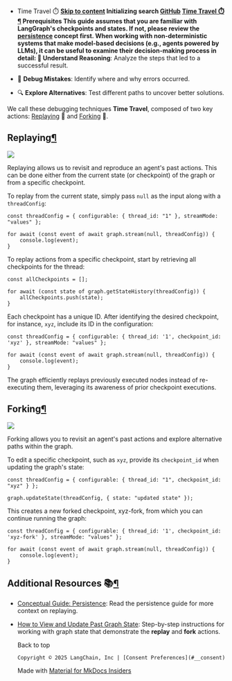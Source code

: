 - Time Travel ⏱️ **[Skip to content](#time-travel) Initializing search [GitHub](https://github.com/langchain-ai/langgraphjs) [Time Travel ⏱️¶](#time-travel) Prerequisites This guide assumes that you are familiar with LangGraph's checkpoints and states. If not, please review the [persistence](../persistence/) concept first. When working with non-deterministic systems that make model-based decisions (e.g., agents powered by LLMs), it can be useful to examine their decision-making process in detail: 🤔 Understand Reasoning**: Analyze the steps that led to a successful result.

- 🐞 **Debug Mistakes**: Identify where and why errors occurred.

- 🔍 **Explore Alternatives**: Test different paths to uncover better solutions.

We call these debugging techniques **Time Travel**, composed of two key actions: [Replaying](#replaying) 🔁 and [Forking](#forking) 🔀.

## Replaying[¶](#replaying)

![ ](../img/human_in_the_loop/replay.png)

Replaying allows us to revisit and reproduce an agent's past actions. This can be done either from the current state (or checkpoint) of the graph or from a specific checkpoint.

To replay from the current state, simply pass `null` as the input along with a `threadConfig`:

```
const threadConfig = { configurable: { thread_id: "1" }, streamMode: "values" };

for await (const event of await graph.stream(null, threadConfig)) {
    console.log(event);
}

```

To replay actions from a specific checkpoint, start by retrieving all checkpoints for the thread:

```
const allCheckpoints = [];

for await (const state of graph.getStateHistory(threadConfig)) {
    allCheckpoints.push(state);
}

```

Each checkpoint has a unique ID. After identifying the desired checkpoint, for instance, `xyz`, include its ID in the configuration:

```
const threadConfig = { configurable: { thread_id: '1', checkpoint_id: 'xyz' }, streamMode: "values" };

for await (const event of await graph.stream(null, threadConfig)) {
    console.log(event);
}

```

The graph efficiently replays previously executed nodes instead of re-executing them, leveraging its awareness of prior checkpoint executions.

## Forking[¶](#forking)

![ ](../img/human_in_the_loop/forking.png)

Forking allows you to revisit an agent's past actions and explore alternative paths within the graph.

To edit a specific checkpoint, such as `xyz`, provide its `checkpoint_id` when updating the graph's state:

```
const threadConfig = { configurable: { thread_id: "1", checkpoint_id: "xyz" } };

graph.updateState(threadConfig, { state: "updated state" });

```

This creates a new forked checkpoint, xyz-fork, from which you can continue running the graph:

```
const threadConfig = { configurable: { thread_id: '1', checkpoint_id: 'xyz-fork' }, streamMode: "values" };

for await (const event of await graph.stream(null, threadConfig)) {
    console.log(event);
}

```

## Additional Resources 📚[¶](#additional-resources)

- [Conceptual Guide: Persistence](https://langchain-ai.github.io/langgraphjs/concepts/persistence/#replay): Read the persistence guide for more context on replaying.

- [How to View and Update Past Graph State](/langgraphjs/how-tos/time-travel): Step-by-step instructions for working with graph state that demonstrate the **replay** and **fork** actions.

  Back to top

      Copyright © 2025 LangChain, Inc | [Consent Preferences](#__consent)



    Made with
    [Material for MkDocs Insiders](https://squidfunk.github.io/mkdocs-material/)

[](https://langchain-ai.github.io/langgraph/)
[](https://github.com/langchain-ai/langgraphjs)
[](https://twitter.com/LangChainAI)